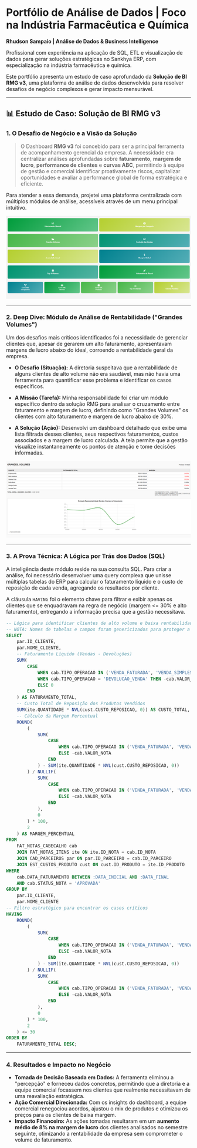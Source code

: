 # Portfólio de Análise de Dados | Foco na Indústria Farmacêutica e Química

**Rhudson Sampaio | Análise de Dados & Business Intelligence**

Profissional com experiência na aplicação de SQL, ETL e visualização de dados para gerar soluções estratégicas no Sankhya ERP, com especialização na indústria farmacêutica e química.

Este portfólio apresenta um estudo de caso aprofundado da **Solução de BI RMG v3**, uma plataforma de análise de dados desenvolvida para resolver desafios de negócio complexos e gerar impacto mensurável.

---

## 📊 Estudo de Caso: Solução de BI RMG v3

### 1. O Desafio de Negócio e a Visão da Solução

> O Dashboard **RMG v3** foi concebido para ser a principal ferramenta de acompanhamento gerencial da empresa. A necessidade era centralizar análises aprofundadas sobre **faturamento**, **margem de lucro**, **performance de clientes** e **curvas ABC**, permitindo à equipe de gestão e comercial identificar proativamente riscos, capitalizar oportunidades e avaliar a performance global de forma estratégica e eficiente.

Para atender a essa demanda, projetei uma plataforma centralizada com múltiplos módulos de análise, acessíveis através de um menu principal intuitivo.

![Menu Principal do Dashboard RMG](images/Menu%20RMG.png)

---

### 2. Deep Dive: Módulo de Análise de Rentabilidade ("Grandes Volumes")

Um dos desafios mais críticos identificados foi a necessidade de gerenciar clientes que, apesar de gerarem um alto faturamento, apresentavam margens de lucro abaixo do ideal, corroendo a rentabilidade geral da empresa.

* **O Desafio (Situação):** A diretoria suspeitava que a rentabilidade de alguns clientes de alto volume não era saudável, mas não havia uma ferramenta para quantificar esse problema e identificar os casos específicos.

* **A Missão (Tarefa):** Minha responsabilidade foi criar um módulo específico dentro da solução RMG para analisar o cruzamento entre faturamento e margem de lucro, definindo como "Grandes Volumes" os clientes com alto faturamento e margem de lucro abaixo de 30%.

* **A Solução (Ação):** Desenvolvi um dashboard detalhado que exibe uma lista filtrada desses clientes, seus respectivos faturamentos, custos associados e a margem de lucro calculada. A tela permite que a gestão visualize instantaneamente os pontos de atenção e tome decisões informadas.

![Dashboard de Análise de Grandes Volumes](images/Grandes%20Volumes.png)

---

### 3. A Prova Técnica: A Lógica por Trás dos Dados (SQL)

A inteligência deste módulo reside na sua consulta SQL. Para criar a análise, foi necessário desenvolver uma query complexa que unisse múltiplas tabelas do ERP para calcular o faturamento líquido e o custo de reposição de cada venda, agregando os resultados por cliente.

A cláusula `HAVING` foi o elemento chave para filtrar e exibir apenas os clientes que se enquadravam na regra de negócio (margem <= 30% e alto faturamento), entregando a informação precisa que a gestão necessitava.

```sql
-- Lógica para identificar clientes de alto volume e baixa rentabilidade
-- NOTA: Nomes de tabelas e campos foram genericizados para proteger a confidencialidade.
SELECT
    par.ID_CLIENTE,
    par.NOME_CLIENTE,
    -- Faturamento Líquido (Vendas - Devoluções)
    SUM(
        CASE
            WHEN cab.TIPO_OPERACAO IN ('VENDA_FATURADA', 'VENDA_SIMPLES') THEN cab.VALOR_NOTA
            WHEN cab.TIPO_OPERACAO = 'DEVOLUCAO_VENDA' THEN -cab.VALOR_NOTA
            ELSE 0
        END
    ) AS FATURAMENTO_TOTAL,
    -- Custo Total de Reposição dos Produtos Vendidos
    SUM(ite.QUANTIDADE * NVL(cust.CUSTO_REPOSICAO, 0)) AS CUSTO_TOTAL,
    -- Cálculo da Margem Percentual
    ROUND(
        (
            SUM(
                CASE
                    WHEN cab.TIPO_OPERACAO IN ('VENDA_FATURADA', 'VENDA_SIMPLES') THEN cab.VALOR_NOTA
                    ELSE -cab.VALOR_NOTA
                END
            ) - SUM(ite.QUANTIDADE * NVL(cust.CUSTO_REPOSICAO, 0))
        ) / NULLIF(
            SUM(
                CASE
                    WHEN cab.TIPO_OPERACAO IN ('VENDA_FATURADA', 'VENDA_SIMPLES') THEN cab.VALOR_NOTA
                    ELSE -cab.VALOR_NOTA
                END
            ),
            0
        ) * 100,
        2
    ) AS MARGEM_PERCENTUAL
FROM
    FAT_NOTAS_CABECALHO cab
    JOIN FAT_NOTAS_ITENS ite ON ite.ID_NOTA = cab.ID_NOTA
    JOIN CAD_PARCEIROS par ON par.ID_PARCEIRO = cab.ID_PARCEIRO
    JOIN EST_CUSTOS_PRODUTO cust ON cust.ID_PRODUTO = ite.ID_PRODUTO
WHERE
    cab.DATA_FATURAMENTO BETWEEN :DATA_INICIAL AND :DATA_FINAL
    AND cab.STATUS_NOTA = 'APROVADA'
GROUP BY
    par.ID_CLIENTE,
    par.NOME_CLIENTE
-- Filtro estratégico para encontrar os casos críticos
HAVING
    ROUND(
        (
            SUM(
                CASE
                    WHEN cab.TIPO_OPERACAO IN ('VENDA_FATURADA', 'VENDA_SIMPLES') THEN cab.VALOR_NOTA
                    ELSE -cab.VALOR_NOTA
                END
            ) - SUM(ite.QUANTIDADE * NVL(cust.CUSTO_REPOSICAO, 0))
        ) / NULLIF(
            SUM(
                CASE
                    WHEN cab.TIPO_OPERACAO IN ('VENDA_FATURADA', 'VENDA_SIMPLES') THEN cab.VALOR_NOTA
                    ELSE -cab.VALOR_NOTA
                END
            ),
            0
        ) * 100,
        2
    ) <= 30
ORDER BY
    FATURAMENTO_TOTAL DESC;
```

---

### 4. Resultados e Impacto no Negócio

* **Tomada de Decisão Baseada em Dados:** A ferramenta eliminou a "percepção" e forneceu dados concretos, permitindo que a diretoria e a equipe comercial focassem nos clientes que realmente necessitavam de uma reavaliação estratégica.
* **Ação Comercial Direcionada:** Com os insights do dashboard, a equipe comercial renegociou acordos, ajustou o mix de produtos e otimizou os preços para os clientes de baixa margem.
* **Impacto Financeiro:** As ações tomadas resultaram em um **aumento médio de 8% na margem de lucro** dos clientes analisados no semestre seguinte, otimizando a rentabilidade da empresa sem comprometer o volume de faturamento.
